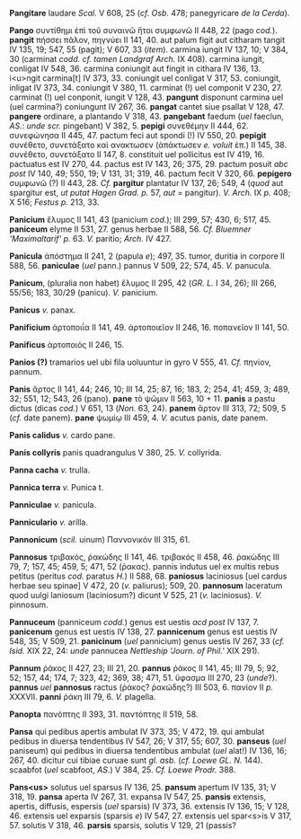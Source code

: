 **Pangitare** laudare *Scal.* V 608, 25 (*cf. Osb.* 478; panegyricare
*de la Cerda*).

**Pango** συντίθημι ἐπὶ τοῦ συναινῶ ἤτοι συμφωνῶ II 448, 22 (pago
*cod.*). **pangit** πήσσει πᾶλον, πηγνύει II 141, 40. aut palum figit
aut citharam tangit IV 135, 19; 547, 55 (pagit); V 607, 33 (*item*).
carmina iungit IV 137, 10; V 384, 30 (carminat *codd. cf. tamen Landgraf
Arch.* IX 408). carmina iungit, conligat IV 548, 36. carmina coniungit
aut fingit in cithara IV 136, 13. i\<u\>ngit carmina\[t\] IV 373, 33.
coniungit uel conligat V 317, 53. coniungit, inligat IV 373, 34.
coniungit V 380, 11. carminat (!) uel componit V 230, 27. carminat (!)
uel conponit, iungit V 128, 43. **pangunt** disponunt carmina uel (uel
carmina?) coniungunt IV 267, 36. **pangat** cantet siue psallat V 128,
47. **pangere** ordinare, a plantando V 318, 43. **pangebant** faedum
(*uel* faeclun, *AS.*: *unde scr.* pingebant) V 382, 5. **pepigi**
συνεθέμην II 444, 62. συνεφώνησα II 445, 47. pactum feci aut spondi (!)
IV 550, 20. **pepigit** συνέθετο, συνετάξατο καὶ ανακτωσεν (ἀπάκτωσεν
*e. voluit* ἐπ.) II 145, 38. συνέθετο, συνετάξατο II 147, 8.
constituit uel pollicitus est IV 419, 16. pactuatus est IV 270, 44.
pactus est IV 143, 26; 375, 29. pactum posuit *abc post* IV 140, 49;
550, 19; V 131, 31; 319, 46. pactum fecit V 320, 66. **pepigero**
συμφωνῶ (?) II 443, 28. *Cf.* **pargitur** plantatur IV 137, 26; 549, 4
(*quod* aut spargitur est, *ut putat Hagen Grad. p.* 57, *aut* =
pangitur). *V. Arch.* IX *p.* 408; X 516; *Festus p.* 213, 33.

**Panicium** ἔλυμος II 141, 43 (panicium *cod.*); III 299, 57; 430, 6;
517, 45. **paniceum** elyme II 531, 27. genus herbae II 588, 56. *Cf.
Bluemner 'Maximaltarif' p.* 63. *V.* paritio; *Arch.* IV 427.

**Panicula** ἀπόστημα II 241, 2 (papula *e*); 497, 35. tumor, duritia in
corpore II 588, 56. **paniculae** (*uel* pann.) pannus V 509, 22; 574,
45. *V.* panucula.

**Panicum**, (pluralia non habet) ἔλυμος II 295, 42 (*GR. L.* I 34, 26);
III 266, 55/56; 183, 30/29 (panicu). *V.* panicium.

**Panicus** *v.* panax.

**Panificium** ἀρτοποιΐα II 141, 49. ἀρτοποιεῖον II 246, 16. ποπανεῖον
II 141, 50.

**Panificus** ἀρτοποιός II 246, 15.

**Panios (?)** tramarios uel ubi fila uoluuntur in gyro V 555, 41. *Cf.*
πηνίον, pannum.

**Panis** ἄρτος II 141, 44; 246, 10; III 14, 25; 87, 16; 183, 2; 254,
41; 459, 3; 489, 32; 551, 12; 543, 26 (pano). **pane** τὸ ψῶμιν II 563,
10 + 11. **panis** a pastu dictus (dicas *cod.*) V 651, 13 (*Νon.* 63,
24). **panem** ἄρτον III 313, 72; 509, 5 (*cf.* date panem). **pane**
ψωμίῳ III 459, 4. *V.* acutus panis, date panem.

**Panis calidus** *v.* cardo pane.

**Panis collyris** panis quadrangulus V 380, 25. *V.* collyrida.

**Panna cacha** *v.* trulla.

**Pannica terra** *v.* Punica t.

**Panniculae** *v.* panicula.

**Panniculario** *v.* arilla.

**Pannonicum** (*scil.* uinum) Παννονικόν III 315, 61.

**Pannosus** τριβακός, ῥακώδης II 141, 46. τριβακός II 458, 46. ῥακώδης
III 79, 7; 157, 45; 459, 5; 471, 52 (ῥακας). pannis indutus uel ex
multis rebus petitus (peritus *cod.* paratus *H.*) II 588, 68.
**paniosus** laciniosus \[uel cardus herbae seu spinae\] V 472, 20 (*v.*
paliurus); 509, 20. **pannosum** laceratum quod uulgi laniosum
(laciniosum?) dicunt V 525, 21 (*v.* laciniosus). *V.* pinnosum.

**Pannuceum** (panniceum *codd.*) genus est uestis *acd post* IV 137, 7.
**panicenum** genus est uestis IV 138, 27. **pannicenum** genus est
uestis IV 548, 35; V 509, 21. **panicinum** (*uel* pannicium) genus
uestis IV 267, 33 (*cf. Isid.* XIX 22, 24: *unde* pannucea *Nettleship
'Journ. of Phil.'* XIX 291).

**Pannum** ῥάκος II 427, 23; III 21, 20. **pannus** ῥάκος II 141, 45;
III 79, 5; 92, 52; 157, 44; 174, 7; 323, 42; 369, 38; 471, 51. ὕφασμα
III 270, 23 (*unde*?). **pannus** *uel* **pannosus** ractus (ῥάκος?
ῥακώδης?) III 503, 6. πανίον II *p.* XXXVII. **panni** ῥάκη III 79, 6.
*V.* plagella.

**Panopta** πανόπτης II 393, 31. παντόπτης II 519, 58.

**Pansa** qui pedibus apertis ambulat IV 373, 35; V 472, 19. qui ambulat
pedibus in diuersa tendentibus IV 547, 26; V 317, 55; 607, 30.
**panseus** (*uel* paniseum) qui pedibus in diuersa tendentibus ambulat
(*uel* alat!) IV 136, 16; 267, 40. dicitur cui tibiae curuae sunt *gl.
asb.* (*cf. Loewe GL. N.* 144). scaabfot (*uel* scabfoot, *AS.*) V 384,
25. *Cf. Loewe Prodr.* 388.

**Pans\<us\>** solutus uel sparsus IV 136, 25. **pansum** apertum IV
135, 31; V 318, 19. **pansa** aperta IV 267, 31. expansa IV 547, 25.
**pansis** extensis, apertis, diffusis, espersis (*uel* sparsis) IV 373,
36. extensis IV 136, 15; V 128, 46. extensis uel exparsis (sparsis *e*)
IV 547, 27. extensis uel spar\<s\>is V 317, 57. solutis V 318, 46.
**parsis** sparsis, solutis V 129, 21 (passis?

